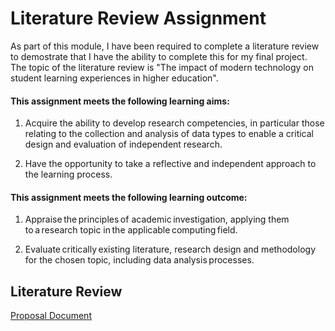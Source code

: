 # Literature Review Assignment

As part of this module, I have been required to complete a literature review to demostrate that I have the ability to complete this for my final project. The topic of the literature review is "The impact of modern technology on student learning experiences in higher education".

#### This assignment meets the following learning aims:

1) Acquire the ability to develop research competencies, in particular those relating to the collection and analysis of data types to enable a critical design and evaluation of independent research.

2) Have the opportunity to take a reflective and independent approach to the learning process.

#### This assignment meets the following learning outcome:

1) Appraise the principles of academic investigation, applying them to a research topic in the applicable computing field.

2) Evaluate critically existing literature, research design and methodology for the chosen topic, including data analysis processes.

   

## Literature Review 

[Proposal Document](/pdf/design_proposal.pdf)



